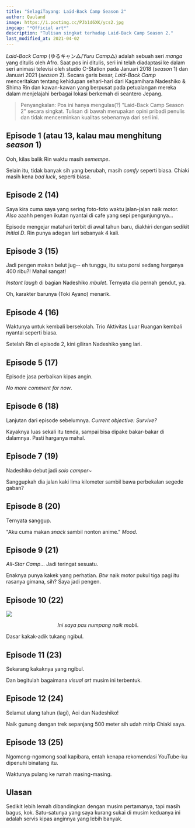 ```yaml
---
title: "SelagiTayang: Laid-Back Camp Season 2"
author: Qauland
image: https://i.postimg.cc/PJb1d6XK/ycs2.jpg
imgcap: "*Official art*"
description: "Tulisan singkat terhadap Laid-Back Camp Season 2."
last_modified_at: 2021-04-02
---
```


*Laid-Back Camp* (ゆるキャン△/*Yuru Camp*△) adalah sebuah seri *manga* yang ditulis oleh Afro. Saat pos ini ditulis, seri ini telah diadaptasi ke dalam seri animasi televisi oleh studio C-Station pada Januari 2018 (*season* 1) dan Januari 2021 (*season* 2). Secara garis besar, *Laid-Back Camp* menceritakan tentang kehidupan sehari-hari dari Kagamihara Nadeshiko & Shima Rin dan kawan-kawan yang berpusat pada petualangan mereka dalam menjelajahi berbagai lokasi berkemah di seantero Jepang.

> Penyangkalan: Pos ini hanya mengulas(?) "Laid-Back Camp Season 2" secara singkat. Tulisan di bawah merupakan opini pribadi penulis dan tidak mencerminkan kualitas sebenarnya dari seri ini.

## Episode 1 (atau 13, kalau mau menghitung *season* 1)

Ooh, kilas balik Rin waktu masih *semempe*.

Selain itu, tidak banyak sih yang berubah, masih *comfy* seperti biasa. Chiaki masih kena *bad luck*, seperti biasa.

## Episode 2 (14)

Saya kira cuma saya yang sering foto-foto waktu jalan-jalan naik motor. *Also* aaahh pengen ikutan nyantai di cafe yang sepi pengunjungnya...

Episode mengejar matahari terbit di awal tahun baru, diakhiri dengan sedikit *Initial D*. Rin punya adegan lari sebanyak 4 kali.

## Episode 3 (15)

Jadi pengen makan belut jug-- eh tunggu, itu satu porsi sedang harganya 400 ribu?! Mahal sangat!

*Instant laugh* di bagian Nadeshiko *mbulet*. Ternyata dia pernah gendut, ya.

Oh, karakter barunya (Toki Ayano) menarik.

## Episode 4 (16)

Waktunya untuk kembali bersekolah. Trio Aktivitas Luar Ruangan kembali nyantai seperti biasa.

Setelah Rin di episode 2, kini giliran Nadeshiko yang lari.

## Episode 5 (17)

Episode jasa perbaikan kipas angin.

*No more comment for now*.

## Episode 6 (18)

Lanjutan dari episode sebelumnya. *Current objective: Survive?*

Kayaknya luas sekali itu tenda, sampai bisa dipake bakar-bakar di dalamnya. Pasti harganya mahal.

## Episode 7 (19)

Nadeshiko debut jadi *solo camper*~

Sanggupkah dia jalan kaki lima kilometer sambil bawa perbekalan segede gaban?

## Episode 8 (20)

Ternyata sanggup.

"Aku cuma makan *snack* sambil nonton anime." *Mood*.

## Episode 9 (21)

*All-Star Camp*... Jadi teringat sesuatu.

Enaknya punya kakek yang perhatian. *Btw* naik motor pukul tiga pagi itu rasanya gimana, sih? Saya jadi pengen.

## Episode 10 (22)

![](https://i.postimg.cc/FFZK2rHD/Screenshot-2021-03-12-08-58-08-90-2.png)

<p align="center"><i>Ini saya pas numpang naik mobil.</i></p>

Dasar kakak-adik tukang ngibul.

## Episode 11 (23)

Sekarang kakaknya yang ngibul.

Dan begitulah bagaimana *visual art* musim ini terbentuk.

## Episode 12 (24)

Selamat ulang tahun (lagi), Aoi dan Nadeshiko!

Naik gunung dengan trek sepanjang 500 meter sih udah mirip Chiaki saya.

## Episode 13 (25)

Ngomong-ngomong soal kapibara, entah kenapa rekomendasi YouTube-ku dipenuhi binatang itu.

Waktunya pulang ke rumah masing-masing.

## Ulasan

Sedikit lebih lemah dibandingkan dengan musim pertamanya, tapi masih bagus, kok. Satu-satunya yang saya kurang sukai di musim keduanya ini adalah servis kipas anginnya yang lebih banyak.
